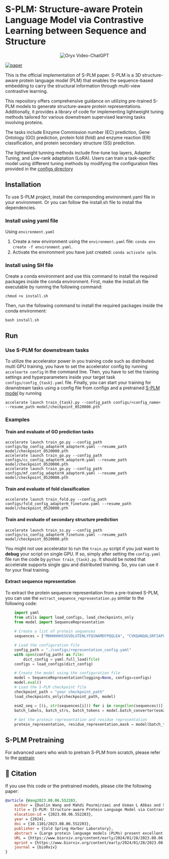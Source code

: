 # S-PLM: Structure-aware Protein Language Model via Contrastive Learning between Sequence and Structure

<p align="center">
    <img src="https://i.imgur.com/waxVImv.png" alt="Oryx Video-ChatGPT">
</p>

[![paper](https://img.shields.io/badge/bioRxiv-Paper-<COLOR>.svg)](https://www.biorxiv.org/content/10.1101/2023.08.06.552203v3)

This is the official implementation of S-PLM paper. S-PLM is a 3D structure-aware protein language model (PLM) that enables the sequence-based embedding to carry the structural information through multi-view contrastive learning. 

This repository offers comprehensive guidance on utilizing pre-trained S-PLM models to generate structure-aware protein representations. Additionally, it provides a library of code for implementing lightweight tuning methods tailored for various downstream supervised learning tasks involving proteins.

The tasks include Enzyme Commission number (EC) prediction, Gene Ontology (GO) prediction, protein fold (fold) and enzyme reaction (ER) classification, and protein secondary structure (SS) prediction. 

The lightweight tunning methods include fine-tune top layers, Adapter Tuning, and Low-rank adaptation (LoRA). Users can train a task-specific model using different tuning methods by modifying the configuration files provided in the [configs directory](https://github.com/duolinwang/S-PLM/tree/main/configs)



## Installation
To use S-PLM project, install the corresponding environment.yaml file in your environment. Or you can follow the install.sh file to install the dependencies.

### Install using yaml file
Using `environment.yaml`
1. Create a new environment using the `environment.yaml` file: `conda env create -f environment.yaml`.
2. Activate the environment you have just created: `conda activate splm`.

### Install using SH file
Create a conda environment and use this command to install the required packages inside the conda environment.
First, make the install.sh file executable by running the following command:
```commandline
chmod +x install.sh
```
Then, run the following command to install the required packages inside the conda environment:
```commandline
bash install.sh
```

## Run
### Use S-PLM for downstream tasks
To utilize the accelerator power in you training code such as distributed multi GPU training, you have to set the accelerator config by running `accelearte config` in the command line.
Then, you have to set the training settings and hyperparameters inside your target task `configs/config_{task}.yaml` file.
Finally, you can start your training for downstream tasks using a config file from configs and a pretrained [S-PLM model](https://mailmissouri-my.sharepoint.com/:f:/g/personal/wangdu_umsystem_edu/Evk7BBT5LxRMpsHzKxmi0DEBrgv1mgBK0MRuRHJSqSoHZQ?e=Eozrwh) by running
```commandline
accelerate launch train_{task}.py --config_path configs/<config_name> --resume_path model/checkpoint_0520000.pth`
```

### Examples 
#### Train and evaluate of GO prediction tasks
```commandline
accelerate launch train_go.py --config_path configs/bp_config_adapterH_adapterH.yaml --resume_path model/checkpoint_0520000.pth
accelerate launch train_go.py --config_path configs/cc_config_adapterH_adapterH.yaml --resume_path model/checkpoint_0520000.pth
accelerate launch train_go.py --config_path configs/mf_config_adapterH_adapterH.yaml --resume_path model/checkpoint_0520000.pth
```
#### Train and evaluate of fold classification
```commandline
accelerate launch train_fold.py --config_path configs/fold_config_adapterH_finetune.yaml --resume_path model/checkpoint_0520000.pth
```
#### Train and evaluate of secondary structure prediction
```commandline
accelerate launch train_ss.py --config_path configs/ss_config_adapterH_finetune.yaml --resume_path model/checkpoint_0520000.pth
```


You might not use accelerator to run the `train.py` script if you just want to **debug** your script on single GPU. If so, simply after setting the `config.yaml` file
run the code by `python train_{task}.py`. It should be noted that accelerate supports single gpu and distributed training. So, you can use it for your 
final training.

#### Extract sequence representation
To extract the protein sequence representation from a pre-trained S-PLM, you can use the `extract_sequence_representation.py`
similar to the following code:

```python
    import yaml
    from utils import load_configs, load_checkpoints_only
    from model import SequenceRepresentation
    
    # Create a list of protein sequences
    sequences = ["MHHHHHHSSGVDLGTENLYFQSNAMDFPQQLEA", "CVKQANQALSRFIAPLPFQNTPVVE", "TMQYGALLGGKRLR"]

    # Load the configuration file
    config_path = "./configs/representation_config.yaml"
    with open(config_path) as file:
        dict_config = yaml.full_load(file)
    configs = load_configs(dict_config)

    # Create the model using the configuration file
    model = SequenceRepresentation(logging=None, configs=configs)
    model.eval()
    # Load the S-PLM checkpoint file
    checkpoint_path = "your checkpoint_path"
    load_checkpoints_only(checkpoint_path, model)

    esm2_seq = [(i, str(sequences[i])) for i in range(len(sequences))]
    batch_labels, batch_strs, batch_tokens = model.batch_converter(esm2_seq)
    
    # Get the protein representation and residue representation
    protein_representation, residue_representation,mask = model(batch_tokens)
```
## S-PLM Pretraining
For advanced users who wish to pretrain S-PLM from scratch, please refer to the [pretrain](https://github.com/duolinwang/S_PLM1-pretrain/tree/main)

## 📜 Citation
If you use this code or the pretrained models, please cite the following paper:
```bibtex
@article {Wang2023.08.06.552203,
	author = {Duolin Wang and Mahdi Pourmirzaei and Usman L Abbas and Shuai Zeng and Negin Manshour and Farzaneh Esmaili and Biplab Poudel and Yuexu Jiang and Qing Shao and Jin Chen and Dong Xu},
	title = {S-PLM: Structure-aware Protein Language Model via Contrastive Learning between Sequence and Structure},
	elocation-id = {2023.08.06.552203},
	year = {2024},
	doi = {10.1101/2023.08.06.552203},
	publisher = {Cold Spring Harbor Laboratory},
	abstract = {Large protein language models (PLMs) present excellent potential to reshape protein research by encoding the amino acid sequences into mathematical and biological meaningful embeddings. However, the lack of crucial 3D structure information in most PLMs restricts the prediction capacity of PLMs in various applications, especially those heavily depending on 3D structures. To address this issue, we introduce S-PLM, a 3D structure-aware PLM utilizing multi-view contrastive learning to align the sequence and 3D structure of a protein in a coordinate space. S-PLM applies Swin-Transformer on AlphaFold-predicted protein structures to embed the structural information and fuses it into sequence-based embedding from ESM2. Additionally, we provide a library of lightweight tuning tools to adapt S-PLM for diverse protein property prediction tasks. Our results demonstrate S-PLM{\textquoteright}s superior performance over sequence-only PLMs, achieving competitiveness in protein function prediction compared to state-of-the-art methods employing both sequence and structure inputs.Competing Interest StatementThe authors have declared no competing interest.},
	URL = {https://www.biorxiv.org/content/early/2024/01/28/2023.08.06.552203},
	eprint = {https://www.biorxiv.org/content/early/2024/01/28/2023.08.06.552203.full.pdf},
	journal = {bioRxiv}
}
```
